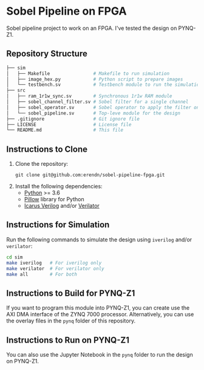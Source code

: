 # Sobel Pipeline on FPGA
Sobel pipeline project to work on an FPGA. I've tested the design on PYNQ-Z1.



## Repository Structure
```bash
├── sim
│   ├── Makefile                # Makefile to run simulation
│   ├── image_hex.py            # Python script to prepare images
│   └── testbench.sv            # Testbench module to run the simulation
├── src
│   ├── ram_1r1w_sync.sv        # Synchronous 1r1w RAM module
│   ├── sobel_channel_filter.sv # Sobel filter for a single channel
│   ├── sobel_operator.sv       # Sobel operator to apply the filter on a pixel
│   └── sobel_pipeline.sv       # Top-leve module for the design
├── .gitignore                  # Git ignore file
├── LICENSE                     # License file
└── README.md                   # This file
```



## Instructions to Clone
1. Clone the repository:
    ```
    git clone git@github.com:erendn/sobel-pipeline-fpga.git
    ```
1. Install the following dependencies:
    + [Python](https://www.python.org/) >= 3.6
    + [Pillow](https://github.com/python-pillow/Pillow) library for Python
    + [Icarus Verilog](https://github.com/steveicarus/iverilog) and/or [Verilator](https://github.com/verilator/verilator)



## Instructions for Simulation
Run the following commands to simulate the design using `iverilog` and/or `verilator`:
```bash
cd sim
make iverilog   # For iverilog only
make verilator  # For verilator only
make all        # For both
```



## Instructions to Build for PYNQ-Z1
If you want to program this module into PYNQ-Z1, you can create use the AXI DMA interface of the ZYNQ 7000 processor.
Alternatively, you can use the overlay files in the `pynq` folder of this repository.



## Instructions to Run on PYNQ-Z1
You can also use the Jupyter Notebook in the `pynq` folder to run the design on PYNQ-Z1.


